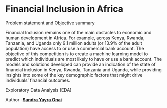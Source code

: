 # Financial Inclusion in Africa

Problem statement and Objective summary

Financial Inclusion remains one of the main obstacles to economic and human development in Africa. For example, across Kenya, Rwanda, Tanzania, and Uganda only 9.1 million adults (or 13.9% of the adult population) have access to or use a commercial bank account.
The objective of this competition is to create a machine learning model to predict which individuals are most likely to have or use a bank account. 
The models and solutions developed can provide an indication of the state of financial inclusion in Kenya, Rwanda, Tanzania and Uganda, while providing insights into some of the key demographic factors that might drive individuals’ financial outcomes.

Exploratory Data Analysis (EDA)


Author
-[**Sandra Yayra Onai**](https://www.linkedin.com/in/sandra-yayra-onai)
